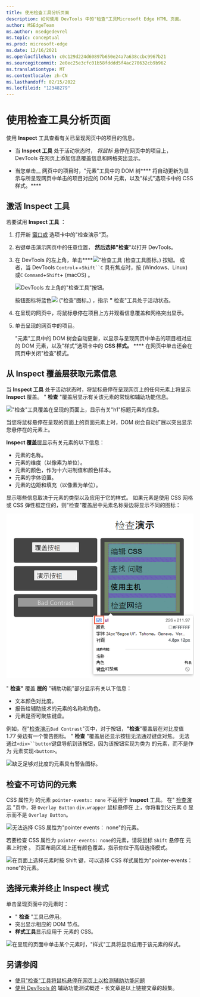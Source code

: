 ```yaml
---
title: 使用检查工具分析页面
description: 如何使用 DevTools 中的"检查"工具Microsoft Edge HTML 页面。
author: MSEdgeTeam
ms.author: msedgedevrel
ms.topic: conceptual
ms.prod: microsoft-edge
ms.date: 12/16/2021
ms.openlocfilehash: c0c129d224d60897b650e24a7a638ccbc9967b21
ms.sourcegitcommit: 2e0ec25e3cfc01b58fdddd5f4ac270632cb9b962
ms.translationtype: MT
ms.contentlocale: zh-CN
ms.lasthandoff: 02/15/2022
ms.locfileid: "12348279"
---
```

# <a name="analyze-pages-using-the-inspect-tool"></a>使用检查工具分析页面

使用 **Inspect** 工具查看有关已呈现网页中的项目的信息。

* 当 **Inspect 工具** 处于活动状态时， _将鼠标_ 悬停在网页中的项目上，DevTools 在网页上添加信息覆盖信息和网格突出显示。

* 当您单击__ 网页中的项目时，"元素"工具中的 DOM 树**** 将自动更新为显示与所呈现网页中单击的项目对应的 DOM 元素，以及"样式"选项卡中的 CSS 样式。****


<!-- ====================================================================== -->
## <a name="activating-the-inspect-tool"></a>激活 Inspect 工具

若要试用 **Inspect 工具** ：

1. 打开新 [窗口或](https://microsoftedge.github.io/Demos/devtools-inspect) 选项卡中的"检查演示"页。

1. 右键单击演示网页中的任意位置， **然后选择"检查**"以打开 DevTools。

1. 在 DevTools 的左上角，单击****!["检查工具 (检查工具图标](../media/inspect-tool-icon-light-theme.png)。) 按钮。  或者，当 DevTools `Control`++`Shift``C` 具有焦点时，按 (Windows、Linux) 或`C` `Command`+`Shift`+ (macOS) 。

   ![DevTools 左上角的"检查工具"按钮。](images/inspect-tool-button.msft.png)

   按钮图标将蓝色![](../media/inspect-tool-icon-blue-light-theme.png) ("检查"图标。) ，指示 **"** 检查"工具处于活动状态。

1. 在呈现的网页中，将鼠标悬停在项目上方并观看信息覆盖和网格突出显示。

1. 单击呈现的网页中的项目。

   "元素"工具中的 DOM 树会自动更新，以显示与呈现网页中单击的项目相对应的 DOM 元素，以及"样式"选项卡中的 **CSS 样式。** **** 在网页中单击还会在网页**中**关闭"检查"模式。


<!-- ====================================================================== -->
## <a name="getting-element-information-from-the-inspect-overlay"></a>从 Inspect 覆盖层获取元素信息

当 **Inspect 工具** 处于活动状态时，将鼠标悬停在呈现网页上的任何元素上将显示 **Inspect** 覆盖。  " **检查** "覆盖层显示有关该元素的常规和辅助功能信息。

!["检查"工具覆盖在呈现的页面上，显示有关"h1"标题元素的信息。](images/inspect-tool-padding-margin.msft.png)

当您将鼠标悬停在呈现的页面上的页面元素上时，DOM 树会自动扩展以突出显示您悬停在的元素上。

**Inspect 覆盖**层显示有关元素的以下信息：

* 元素的名称。
* 元素的维度（以像素为单位）。
* 元素的颜色，作为十六进制值和颜色样本。
* 元素的字体设置。
* 元素的边距和填充（以像素为单位）。

显示哪些信息取决于元素的类型以及应用于它的样式。  如果元素是使用 CSS 网格或 CSS 弹性框定位的，则"检查"覆盖层中元素名称旁边将显示不同的图标：

![使用 CSS 弹性框的元素在 Inspect 覆盖中的名称旁边有一个额外的图标。](images/inspect-tool-flexbox-element.msft.png)

" **检查"** 覆盖 **层的** "辅助功能"部分显示有关以下信息：

* 文本颜色对比度。
* 报告给辅助技术的元素的名称和角色。
* 元素是否可聚焦键盘。

例如，在"[检查演示](https://microsoftedge.github.io/Demos/devtools-inspect)`Bad Contrast`"页中，对于按钮，**"检查**"覆盖层在对比度值 1.77 旁边有一个警告图标。  " **检查** "覆盖层还显示按钮无法通过键盘对焦。  无法通过`<div>``button`键盘导航到该按钮，因为该按钮实现为类为 的元素，而不是作为 元素实现`<button>`。

![缺乏足够对比度的元素具有警告图标。](images/inspect-tool-bad-contrast.msft.png)


<!-- ====================================================================== -->
## <a name="inspecting-non-accessible-elements"></a>检查不可访问的元素

CSS 属性为 的元素 `pointer-events: none` 不适用于 **Inspect** 工具。  在" [检查演示](https://microsoftedge.github.io/Demos/devtools-inspect) "页中，将 `Overlay Button` `div.wrapper` 鼠标悬停在 上，你将看到父元素 () 显示而不是 `Overlay Button`。

![无法选择 CSS 属性为"pointer events： none"的元素。](images/inspect-tool-element-element-without-pointer-events.msft.png)

若要检查 CSS 属性为 `pointer-events: none`的元素，请将鼠标 `Shift` 悬停在 元素上时按 。  页面布局区域上还有颜色覆盖，指示你位于高级选择模式。

![在页面上选择元素时按 Shift 键，可以选择 CSS 样式属性为"pointer-events： none"的元素。](images/inspect-tool-with-shift.msft.png)


<!-- ====================================================================== -->
## <a name="selecting-the-element-and-terminating-inspect-mode"></a>选择元素并终止 Inspect 模式

单击呈现页面中的元素时：

*  " **检查** "工具已停用。
*  突出显示相应的 DOM 节点。
*  **样式工具**显示应用于 元素的 CSS。

![在呈现的页面中单击某个元素时，"样式"工具将显示应用于该元素的样式。](images/inspect-tool-highlighted-styles.msft.png)


<!-- ====================================================================== -->
## <a name="see-also"></a>另请参阅

* [使用"检查"工具将鼠标悬停在网页上以检测辅助功能问题](../accessibility/test-inspect-tool.md)
* [使用 DevTools 的](../accessibility/accessibility-testing-in-devtools.md) 辅助功能测试概述 - 长文章是以上链接文章的超集。

